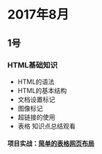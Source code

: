 # 2017年8月

## 1号
### HTML基础知识 
- HTML的语法
- HTML的基本结构
- 文档设置标记
- 图像标记
- 超链接的使用
- 表格
知识点总结观看
#### 项目实战：[简单的表格网页布局][01]



[01]: https://super456.github.io/study-html-css-2017/0801/table-web.html